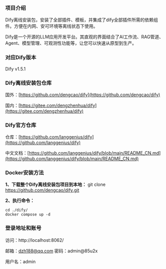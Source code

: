 ### 项目介绍

Dify离线安装包，安装了全部插件、模板，并集成了dify全部插件所需的依赖组件。方便在内网、安可环境等离线状态下使用。

Dify是一个开源的LLM应用开发平台。其直观的界面结合了AI工作流、RAG管道、Agent、模型管理、可观测性功能等，让您可以快速从原型到生产。

### 对应Dify版本

Dify v1.5.1

### Dify离线安装包仓库

国外：[https://github.com/dengcao/dify](https://github.com/dengcao/dify)

国内：[https://gitee.com/dengzhenhua/dify](https://gitee.com/dengzhenhua/dify)

### Dify官方仓库

仓库：[https://github.com/langgenius/dify](https://github.com/langgenius/dify)

中文文档：[https://github.com/langgenius/dify/blob/main/README_CN.md](https://github.com/langgenius/dify/blob/main/README_CN.md)

### Docker安装方法

 **1、下载整个Dify离线安装包项目到本地：** git clone https://github.com/dengcao/dify.git

 **2、执行命令：** 

```
cd ./dify/
docker compose up -d
```

### 登录地址和账号

访问：http://localhost:8062/

邮箱：dzh188@qq.com  密码：admin@85u2x

用户名：admin

